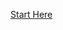 
[Start Here](https://my.air-watch.com/help/9.1/en/Content/Online_Help_Topics/Overview_Topics/Profiles.htm?tocpath=PROFILES%7C_____0)

